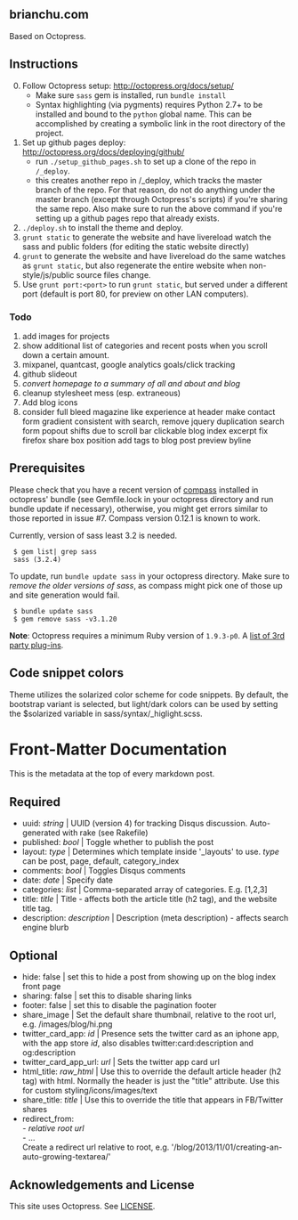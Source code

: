 ## brianchu.com

Based on Octopress.

## Instructions

0. Follow Octopress setup: <http://octopress.org/docs/setup/>
    * Make sure `sass` gem is installed, run `bundle install`
    * Syntax highlighting (via pygments) requires Python 2.7+ to be installed and bound to the `python` global name. This can be accomplished by creating a symbolic link in the root directory of the project.
2. Set up github pages deploy: <http://octopress.org/docs/deploying/github/>
    * run `./setup_github_pages.sh` to set up a clone of the repo in `/_deploy`.
    * this creates another repo in /_deploy, which tracks the master branch of the repo. For that reason, do not do anything under the master branch (except through Octopress's scripts) if you're sharing the same repo. Also make sure to run the above command if you're setting up a github pages repo that already exists.
3. `./deploy.sh` to install the theme and deploy.
4. `grunt static` to generate the website and have livereload watch the sass and public folders (for editing the static website directly)
5. `grunt` to generate the website and have livereload do the same watches as `grunt static`, but also regenerate the entire website when non-style/js/public source files change.
6. Use `grunt port:<port>` to run `grunt static`, but served under a different port (default is port 80, for preview on other LAN computers).

### Todo

1. add images for projects
2. show additional list of categories and recent posts when you scroll down a certain amount.
3. mixpanel, quantcast, google analytics goals/click tracking
4. github slideout
5. *convert homepage to a summary of all and about and blog*
6. cleanup stylesheet mess (esp. extraneous)
7. Add blog icons
8. consider full bleed magazine like experience at header
make contact form gradient consistent with search, remove jquery duplication
search form popout shifts due to scroll bar
clickable blog index excerpt
fix firefox share box position
add tags to blog post preview byline

## Prerequisites

Please check that you have a recent version of [compass](http://compass-style.org/) installed in octopress' bundle
(see Gemfile.lock in your octopress directory and run bundle update if necessary), otherwise, you might get errors
similar to those reported in issue #7. Compass version 0.12.1 is known to work.

Currently, version of sass least 3.2 is needed.

     $ gem list| grep sass
     sass (3.2.4)

To update, run ````bundle update sass```` in your octopress directory. Make sure to *remove the older versions of sass*,
as compass might pick one of those up and site generation would fail.

     $ bundle update sass
     $ gem remove sass -v3.1.20

**Note**: Octopress requires a minimum Ruby version of `1.9.3-p0`.
A [list of 3rd party plug-ins](https://github.com/imathis/octopress/wiki/3rd-party-plugins).

## Code snippet colors

Theme utilizes the solarized color scheme for code snippets. By default, the
bootstrap variant is selected, but light/dark colors can be used by setting
the $solarized variable in sass/syntax/\_higlight.scss.

# Front-Matter Documentation

This is the metadata at the top of every markdown post.

## Required
* uuid: *string* | UUID (version 4) for tracking Disqus discussion. Auto-generated with rake (see Rakefile)
* published: *bool* | Toggle whether to publish the post
* layout: *type* | Determines which template inside '_layouts' to use. *type* can be post, page, default, category_index
* comments: *bool* | Toggles Disqus comments
* date: *date* | Specify date
* categories: *list* | Comma-separated array of categories. E.g. [1,2,3]
* title: *title* | Title - affects both the article title (h2 tag), and the website title tag.
* description: *description* | Description (meta description) - affects search engine blurb

## Optional
* hide: false | set this to hide a post from showing up on the blog index front page
* sharing: false | set this to disable sharing links
* footer: false | set this to disable the pagination footer
* share_image | Set the default share thumbnail, relative to the root url, e.g. /images/blog/hi.png
* twitter_card_app: *id* | Presence sets the twitter card as an iphone app, with the app store *id*, also disables twitter:card:description and og:description
* twitter_card_app_url: *url* | Sets the twitter app card url
* html_title: *raw_html* | Use this to override the default article header (h2 tag) with html. Normally the header is just the "title" attribute. Use this for custom styling/icons/images/text
* share_title: *title* | Use this to override the title that appears in FB/Twitter shares
* redirect_from: 
    <br>\- *relative root url* 
    <br>\- ...
    <br>Create a redirect url relative to root, e.g. '/blog/2013/11/01/creating-an-auto-growing-textarea/'


## Acknowledgements and License

This site uses Octopress. See [LICENSE](https://github.com/bchu/bchu.github.io/blob/brian/LICENSE).
